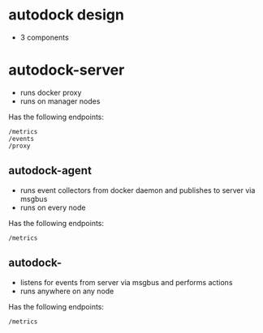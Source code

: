 # autodock design

- 3 components

# autodock-server

- runs docker proxy
- runs on manager nodes

Has the following endpoints:

```
/metrics
/events
/proxy
```

## autodock-agent

- runs event collectors from docker daemon and publishes to server via msgbus
- runs on every node

Has the following endpoints:

```
/metrics
```

## autodock-<plugin>

- listens for events from server via msgbus and performs actions
- runs anywhere on any node

Has the following endpoints:

```
/metrics
```
